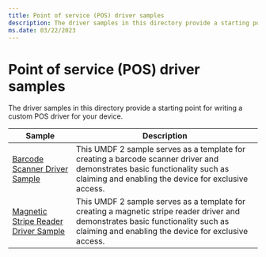 ```yaml
---
title: Point of service (POS) driver samples
description: The driver samples in this directory provide a starting point for writing a custom POS driver for your device.
ms.date: 03/22/2023
---
```


# Point of service (POS) driver samples

The driver samples in this directory provide a starting point for writing a custom POS driver for your device.

| Sample | Description |
| --- | --- |
| [Barcode Scanner Driver Sample](/samples/microsoft/windows-driver-samples/barcode-scanner-driver-sample) | This UMDF 2 sample serves as a template for creating a barcode scanner driver and demonstrates basic functionality such as claiming and enabling the device for exclusive access. |
| [Magnetic Stripe Reader Driver Sample](/samples/microsoft/windows-driver-samples/magnetic-stripe-reader-driver-sample) | This UMDF 2 sample serves as a template for creating a magnetic stripe reader driver and demonstrates basic functionality such as claiming and enabling the device for exclusive access. |
